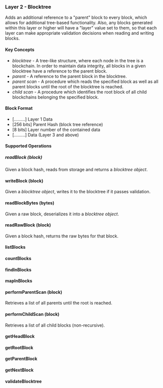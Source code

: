### Layer 2 - Blocktree
Adds an additional reference to a "parent" block to every block, which allows for additional tree-based functionality. Also, any blocks generated within this layer or higher will have a "layer" value set to them, so that each layer can make appropriate validation decisions when reading and writing blocks.

#### Key Concepts
- *blocktree* - A tree-like structure, where each node in the tree is a blockchain. In order to maintain data integrity, all blocks in a given blocktree have a reference to the parent block.
- *parent* - A reference to the parent block in the blocktree.
- *parent scan* - A procedure which reads the specified block as well as all parent blocks until the root of the blocktree is reached.
- *child scan* - A procedure which identifies the root block of all child blockchains belonging the specified block.

#### Block Format
- [.........] Layer 1 Data
- [256 bits] Parent Hash (block tree reference)
- [8 bits] Layer number of the contained data
- [.........] Data (Layer 3 and above)

#### Supported Operations

##### readBlock (block)
Given a block hash, reads from storage and returns a *blocktree object*.

#### writeBlock (block)
Given a *blocktree object*, writes it to the blocktree if it passes validation.

#### readBlockBytes (bytes)
Given a raw block, deserializes it into a *blocktree object*.

#### readRawBlock (block)
Given a block hash, returns the raw bytes for that block.

#### listBlocks

#### countBlocks

#### findInBlocks

#### mapInBlocks

#### performParentScan (block)
Retrieves a list of all parents until the root is reached.

#### performChildScan (block)
Retrieves a list of all child blocks (non-recursive).

#### getHeadBlock

#### getRootBlock

#### getParentBlock

#### getNextBlock

#### validateBlocktree